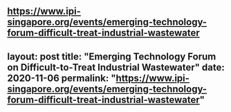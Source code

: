 https://www.ipi-singapore.org/events/emerging-technology-forum-difficult-treat-industrial-wastewater
---
layout: post
title: "Emerging Technology Forum on Difficult-to-Treat Industrial Wastewater"
date: 2020-11-06
permalink: "https://www.ipi-singapore.org/events/emerging-technology-forum-difficult-treat-industrial-wastewater"
---
